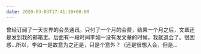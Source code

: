 ```yaml
---
date: 2020-03-03T17:41:10+08:00
---
```

曾经订阅了一天世界的会员通讯。只付了一个月的会费，结果一个月之后，文章还是发到我的邮箱里。后面有一段时间李如一没有发文章的时候，我就退会了。很困惑…所以，李如一是故意为之还是，只是个意外？（还是很想入会，但是…